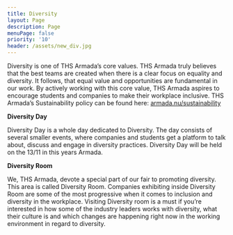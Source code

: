 ```yaml
---
title: Diversity
layout: Page
description: Page
menuPage: false
priority: '10'
header: /assets/new_div.jpg
---
```

Diversity is one of THS Armada’s core values. THS Armada truly believes that the best teams are created when there is a clear focus on equality and diversity. It follows, that equal value and opportunities are fundamental in our work. By actively working with this core value, THS Armada aspires to encourage students and companies to make their workplace inclusive. THS Armada’s Sustainability policy can be found here: [armada.nu/sustainability](https://armada.nu/sustainability)

**Diversity Day**

Diversity Day is a whole day dedicated to Diversity. The day consists of several smaller events, where companies and students get a platform to talk about, discuss and engage in diversity practices. Diversity Day will be held on the 13/11 in this years Armada. 

**Diversity Room**

We, THS Armada, devote a special part of our fair to promoting diversity. This area is called Diversity Room. Companies exhibiting inside Diversity Room are some of the most progressive when it comes to inclusion and diversity in the workplace. Visiting Diversity room is a must if you’re interested in how some of the industry leaders works with diversity, what their culture is and which changes are happening right now in the working environment in regard to diversity.
